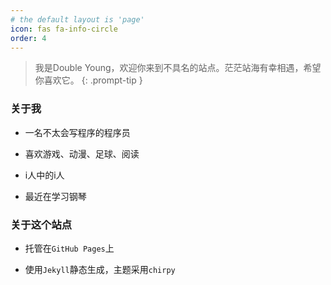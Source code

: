 ```yaml
---
# the default layout is 'page'
icon: fas fa-info-circle
order: 4
---
```


> 我是Double Young，欢迎你来到不具名的站点。茫茫站海有幸相遇，希望你喜欢它。
{: .prompt-tip }

### 关于我

- 一名不太会写程序的程序员

- 喜欢游戏、动漫、足球、阅读

- i人中的i人

- 最近在学习钢琴

### 关于这个站点

- 托管在`GitHub Pages`上

- 使用`Jekyll`静态生成，主题采用`chirpy`